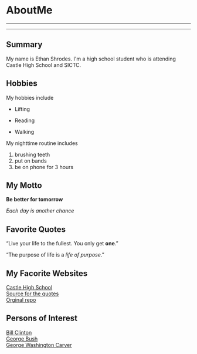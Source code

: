 # AboutMe
---
---
## Summary 
[Another Link]: https://github.com/Bandera2014/MarkdownTutorial
[1]: https://en.wikipedia.org/wiki/Bill_Clinton

My name is Ethan Shrodes. I'm a high school student who is attending Castle High School and SICTC.

## Hobbies

My hobbies include

- Lifting
* Reading
+ Walking

My nighttime routine includes

1. brushing teeth
2. put on bands
4. be on phone for 3 hours

## My Motto

**Be better for tomorrow**

_Each day is another chance_

## Favorite Quotes

“Live your life to the fullest. You only get **one**.”

“The purpose of life is a _life of purpose_.”


## My Facorite Websites

[Castle High School](https://castle.warrick.k12.in.us)<br>
[Source for the quotes](https://livelifehappy.com/random-life-quotes/)<br>
[Orginal repo][Another Link]<br>

## Persons of Interest

[Bill Clinton][1]<br>
[George Bush](https://en.wikipedia.org/wiki/George_W._Bush)<br>
[George Washington Carver](https://en.wikipedia.org/wiki/George_Washington_Carver)<br>





